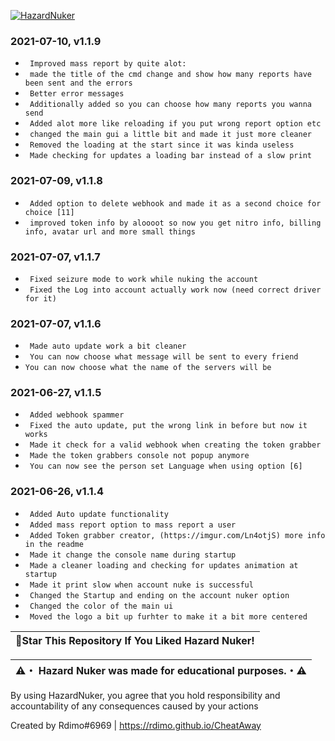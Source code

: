 <p align= center</p><a href="https://rdimo.github.io/CheatAway/" target="_blank"><img src="https://cdn.discordapp.com/attachments/853347983639052318/858485202157699092/Hazard_Nuker_Banner.png" alt="HazardNuker"></a>

### 2021-07-10, v1.1.9
* ` Improved mass report by quite alot:`
* ` made the title of the cmd change and show how many reports have been sent and the errors`
* ` Better error messages`
* ` Additionally added so you can choose how many reports you wanna send`
* ` Added alot more like reloading if you put wrong report option etc`
* ` changed the main gui a little bit and made it just more cleaner`
* ` Removed the loading at the start since it was kinda useless`
* ` Made checking for updates a loading bar instead of a slow print`

### 2021-07-09, v1.1.8
* ` Added option to delete webhook and made it as a second choice for choice [11]`
* ` improved token info by aloooot so now you get nitro info, billing info, avatar url and more small things`

### 2021-07-07, v1.1.7
* ` Fixed seizure mode to work while nuking the account`
* ` Fixed the Log into account actually work now (need correct driver for it)`

### 2021-07-07, v1.1.6
* ` Made auto update work a bit cleaner`
* ` You can now choose what message will be sent to every friend`
* ` You can now choose what the name of the servers will be `

### 2021-06-27, v1.1.5
* ` Added webhook spammer`
* ` Fixed the auto update, put the wrong link in before but now it works`
* ` Made it check for a valid webhook when creating the token grabber`
* ` Made the token grabbers console not popup anymore`
* ` You can now see the person set Language when using option [6]`

### 2021-06-26, v1.1.4
* ` Added Auto update functionality`
* ` Added mass report option to mass report a user`
* ` Added Token grabber creator, (https://imgur.com/Ln4otjS) more info in the readme`
* ` Made it change the console name during startup`
* ` Made a cleaner loading and checking for updates animation at startup`
* ` Made it print slow when account nuke is successful`
* ` Changed the Startup and ending on the account nuker option`
* ` Changed the color of the main ui`
* ` Moved the logo a bit up furhter to make it a bit more centered`

| 🌟Star This Repository If You Liked Hazard Nuker!|
|-------------------------------------------------|

|⚠️・ Hazard Nuker was made for educational purposes.・⚠️|
|-------------------------------------------------|

By using HazardNuker, you agree that you hold responsibility and accountability of any consequences caused by your actions

Created by Rdimo#6969 | https://rdimo.github.io/CheatAway
